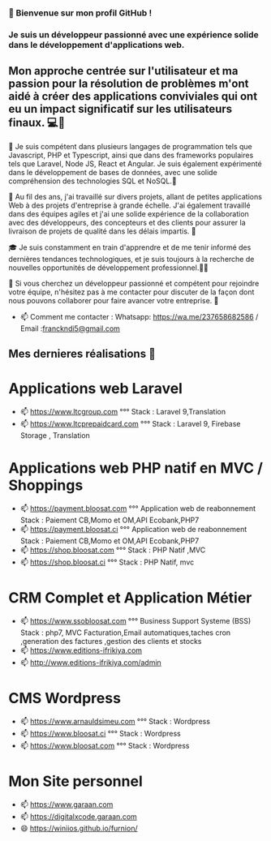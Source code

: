 ### 👋 Bienvenue sur mon profil GitHub ! 
###  Je suis un développeur passionné avec une expérience solide dans le développement d'applications web.
##   Mon approche centrée sur l'utilisateur et ma passion pour la résolution de problèmes m'ont aidé à créer des applications conviviales qui ont eu un impact significatif sur les utilisateurs finaux. 💻💪

🚀 Je suis compétent dans plusieurs langages de programmation tels que Javascript, PHP et Typescript, ainsi que dans des frameworks populaires tels que Laravel, Node JS, React et Angular.
Je suis également expérimenté dans le développement de bases de données, avec une solide compréhension des technologies SQL et NoSQL.🌟

🤝 Au fil des ans, j'ai travaillé sur divers projets, allant de petites applications Web à des projets d'entreprise à grande échelle. J'ai également travaillé dans des équipes agiles et j'ai une solide expérience de la collaboration avec des développeurs, des concepteurs et des clients pour assurer la livraison de projets de qualité dans les délais impartis. 🙌

🎓 Je suis constamment en train d'apprendre et de me tenir informé des dernières tendances technologiques, et je suis toujours à la recherche de nouvelles opportunités de développement professionnel.👨‍🎓

💼 Si vous cherchez un développeur passionné et compétent pour rejoindre votre équipe, n'hésitez pas à me contacter pour discuter de la façon dont nous pouvons collaborer pour faire avancer votre entreprise. 📧

- 📫 Comment me contacter : Whatsapp: https://wa.me/237658682586 / Email :franckndi5@gmail.com

## Mes dernieres réalisations 👋

# Applications web Laravel
- 📫 https://www.ltcgroup.com  °°° Stack : Laravel 9,Translation
- 📫 https://www.ltcprepaidcard.com  °°° Stack : Laravel 9, Firebase Storage , Translation

# Applications web PHP natif en MVC / Shoppings 
- 📫 https://payment.bloosat.com  °°° Application web de reabonnement Stack : Paiement CB,Momo et OM,API Ecobank,PHP7
- 📫 https://payment.bloosat.ci  °°° Application web de reabonnement Stack : Paiement CB,Momo et OM,API Ecobank,PHP7
- 📫 https://shop.bloosat.com °°° Stack : PHP Natif ,MVC
- 📫 https://shop.bloosat.ci °°° Stack : PHP Natif, mvc
# CRM Complet et Application Métier
- 📫 https://www.ssobloosat.com  °°° Business Support Systeme (BSS) Stack : php7, MVC
  Facturation,Email automatiques,taches cron ,generation des factures ,gestion des clients et stocks
- 📫 https://www.editions-ifrikiya.com
- 📫 http://www.editions-ifrikiya.com/admin
  
# CMS Wordpress

- 📫 https://www.arnauldsimeu.com °°° Stack : Wordpress
- 📫 https://www.bloosat.ci  °°° Stack : Wordpress
- 📫 https://www.bloosat.com  °°° Stack : Wordpress

# Mon Site personnel

- 📫 https://www.garaan.com
- 📫 https://digitalxcode.garaan.com
- 😄 https://winiios.github.io/furnion/

